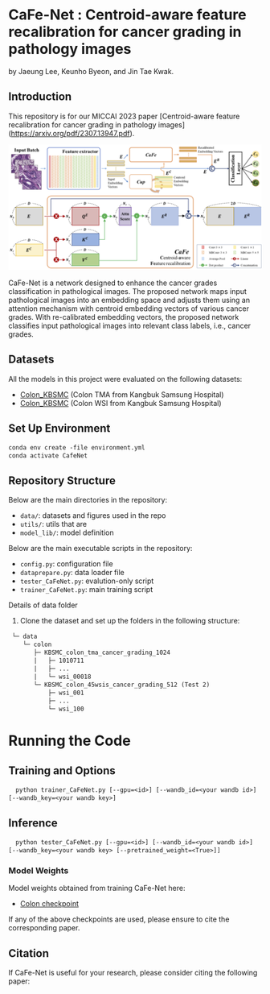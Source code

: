 # CaFe-Net : Centroid-aware feature recalibration for cancer grading in pathology images
by Jaeung Lee, Keunho Byeon, and Jin Tae Kwak.

## Introduction
This repository is for our MICCAI 2023 paper [Centroid-aware feature recalibration for cancer grading in pathology images]
(https://arxiv.org/pdf/2307.13947.pdf).

![Cafe_Net](./data/Workflow.png)


CaFe-Net is a network designed to enhance the cancer grades classification in pathological images. 
The proposed network maps input pathological images into an embedding space and adjusts them using an attention 
mechanism with centroid embedding vectors of various cancer grades. With re-calibrated embedding vectors, 
the proposed network classifies input pathological images into relevant class labels, i.e., cancer grades.

## Datasets
All the models in this project were evaluated on the following datasets:

- [Colon_KBSMC](https://github.com/QuIIL/KBSMC_colon_cancer_grading_dataset) (Colon TMA from Kangbuk Samsung Hospital)
- [Colon_KBSMC](https://github.com/QuIIL/KBSMC_colon_cancer_grading_dataset) (Colon WSI from Kangbuk Samsung Hospital)

## Set Up Environment

```
conda env create -file environment.yml
conda activate CafeNet
```

## Repository Structure
Below are the main directories in the repository:
- `data/`: datasets and figures used in the repo
- `utils/`: utils that are
- `model_lib/`: model definition

Below are the main executable scripts in the repository:
- `config.py`: configuration file
- `dataprepare.py`: data loader file
- `tester_CaFeNet.py`: evalution-only script
- `trainer_CaFeNet.py`: main training script


Details of data folder
1. Clone the dataset and set up the folders in the following structure:
```
 └─ data 
    └─ colon
       ├─ KBSMC_colon_tma_cancer_grading_1024
       |   ├─ 1010711
       |   ├─ ...
       |   └─ wsi_00018
       └─ KBSMC_colon_45wsis_cancer_grading_512 (Test 2)
           ├─ wsi_001
           ├─ ...
           └─ wsi_100
```

# Running the Code

## Training and Options
 
```
  python trainer_CaFeNet.py [--gpu=<id>] [--wandb_id=<your wandb id>] [--wandb_key=<your wandb key>]
```
## Inference

```
  python tester_CaFeNet.py [--gpu=<id>] [--wandb_id=<your wandb id>] [--wandb_key=<your wandb key> [--pretrained_weight=<True>]]
```

### Model Weights

Model weights obtained from training CaFe-Net here:
- [Colon checkpoint](-)

If any of the above checkpoints are used, please ensure to cite the corresponding paper.

## Citation
If CaFe-Net is useful for your research, please consider citing the following paper:
```angular2html
```